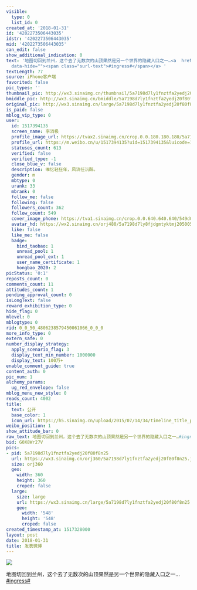 ```yaml
---
visible:
  type: 0
  list_id: 0
created_at: '2018-01-31'
id: '4202273506443035'
idstr: '4202273506443035'
mid: '4202273506443035'
can_edit: false
show_additional_indication: 0
text: '地图切回到兰州，这个去了无数次的山顶果然是另一个世界的隐藏入口之一…<a  href="https://m.weibo.cn/search?containerid=231522type%3D1%26t%3D10%26q%3D%23ingress%23&isnewpage=1&luicode=10000011&lfid=2304131517394135_-_WEIBO_SECOND_PROFILE_WEIBO"
  data-hide=""><span class="surl-text">#ingress#</span></a> '
textLength: 77
source: iPhone客户端
favorited: false
pic_types: ''
thumbnail_pic: http://wx3.sinaimg.cn/thumbnail/5a7198d7ly1fnztfa2yedj20f80f8n25.jpg
bmiddle_pic: http://wx3.sinaimg.cn/bmiddle/5a7198d7ly1fnztfa2yedj20f80f8n25.jpg
original_pic: http://wx3.sinaimg.cn/large/5a7198d7ly1fnztfa2yedj20f80f8n25.jpg
is_paid: false
mblog_vip_type: 0
user:
  id: 1517394135
  screen_name: 李消极
  profile_image_url: https://tvax2.sinaimg.cn/crop.0.0.180.180.180/5a7198d7ly8fjdgmtyktmj20500500so.jpg?KID=imgbed,tva&Expires=1606399400&ssig=a8Pl5w2mbv
  profile_url: https://m.weibo.cn/u/1517394135?uid=1517394135&luicode=10000011&lfid=2304131517394135_-_WEIBO_SECOND_PROFILE_WEIBO
  statuses_count: 613
  verified: false
  verified_type: -1
  close_blue_v: false
  description: 唯忆轻狂年，风流任沉醉。
  gender: m
  mbtype: 0
  urank: 33
  mbrank: 0
  follow_me: false
  following: false
  followers_count: 362
  follow_count: 549
  cover_image_phone: https://tva1.sinaimg.cn/crop.0.0.640.640.640/549d0121tw1egm1kjly3jj20hs0hsq4f.jpg
  avatar_hd: https://wx2.sinaimg.cn/orj480/5a7198d7ly8fjdgmtyktmj20500500so.jpg
  like: false
  like_me: false
  badge:
    bind_taobao: 1
    unread_pool: 1
    unread_pool_ext: 1
    user_name_certificate: 1
    hongbao_2020: 2
picStatus: '0:1'
reposts_count: 0
comments_count: 11
attitudes_count: 1
pending_approval_count: 0
isLongText: false
reward_exhibition_type: 0
hide_flag: 0
mlevel: 0
mblogtype: 0
rid: 0_0_50_4806238579450061066_0_0_0
more_info_type: 0
extern_safe: 0
number_display_strategy:
  apply_scenario_flag: 3
  display_text_min_number: 1000000
  display_text: 100万+
enable_comment_guide: true
content_auth: 0
pic_num: 1
alchemy_params:
  ug_red_envelope: false
mblog_menu_new_style: 0
reads_count: 4002
title:
  text: 公开
  base_color: 1
  icon_url: https://h5.sinaimg.cn/upload/2015/07/14/34/timeline_title_public_default.png
weibo_position: 1
show_attitude_bar: 0
raw_text: 地图切回到兰州，这个去了无数次的山顶果然是另一个世界的隐藏入口之一…#ingress# ​​​
bid: G0X8Wr27V
pics:
- pid: 5a7198d7ly1fnztfa2yedj20f80f8n25
  url: https://wx3.sinaimg.cn/orj360/5a7198d7ly1fnztfa2yedj20f80f8n25.jpg
  size: orj360
  geo:
    width: 360
    height: 360
    croped: false
  large:
    size: large
    url: https://wx3.sinaimg.cn/large/5a7198d7ly1fnztfa2yedj20f80f8n25.jpg
    geo:
      width: '548'
      height: '548'
      croped: false
created_timestamp_at: 1517328000
layout: post
date: 2018-01-31
title: 发表微博
---
```


![](http://wx3.sinaimg.cn/large/5a7198d7ly1fnztfa2yedj20f80f8n25.jpg)

地图切回到兰州，这个去了无数次的山顶果然是另一个世界的隐藏入口之一…<a  href="https://m.weibo.cn/search?containerid=231522type%3D1%26t%3D10%26q%3D%23ingress%23&isnewpage=1&luicode=10000011&lfid=2304131517394135_-_WEIBO_SECOND_PROFILE_WEIBO" data-hide=""><span class="surl-text">#ingress#</span></a> 

